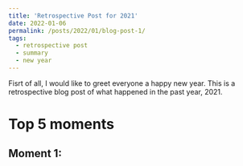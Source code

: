 ```yaml
---
title: 'Retrospective Post for 2021'
date: 2022-01-06
permalink: /posts/2022/01/blog-post-1/
tags:
  - retrospective post
  - summary
  - new year
---
```

Fisrt of all, I would like to greet everyone a happy new year.
This is a retrospective blog post of what happened in the past year, 2021. 

Top 5 moments
======

Moment 1: 
------
